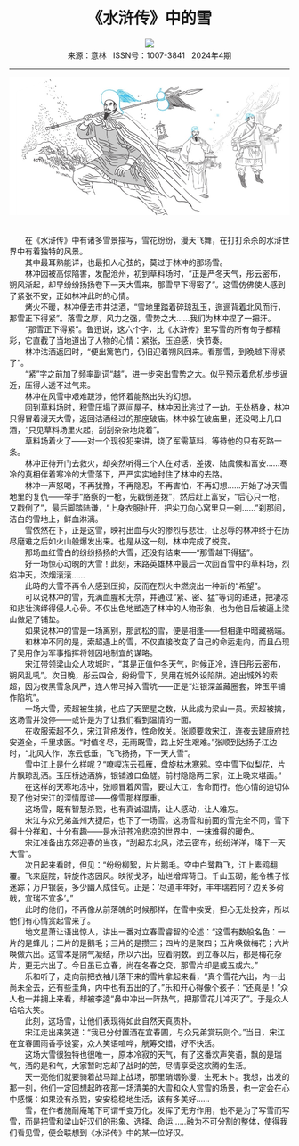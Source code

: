 # <center>《水浒传》中的雪</center> 

<div align=center><img src="https://raw.githubusercontent.com/leaguecn/magazines/main/img_authors/%d7%f7%d5%df%a3%ba%c2%ed%c7%ec%c3%f1.jpg"></div> 

<center>来源：意林   ISSN号：1007-3841   2024年4期</center> 


* * *


![](https://raw.githubusercontent.com/leaguecn/magazines/main/img/yili20240454-1-l.jpg)

  
<br>　　在《水浒传》中有诸多雪景描写，雪花纷纷，漫天飞舞，在打打杀杀的水浒世界中有着独特的风景。  
　　其中最耳熟能详，也最扣人心弦的，莫过于林冲的那场雪。  
　　林冲因被高俅陷害，发配沧州，初到草料场时，“正是严冬天气，彤云密布，朔风渐起，却早纷纷扬扬卷下一天大雪来，那雪早下得密了”。这雪仿佛使人感到了紧张不安，正如林冲此时的心情。  
　　烤火不暖，林冲便去市井沽酒，“雪地里踏着碎琼乱玉，迤逦背着北风而行，那雪正下得紧”。落雪之厚，风力之强，雪势之大……我们为林冲捏了一把汗。  
　　“那雪正下得紧”。鲁迅说，这六个字，比《水浒传》里写雪的所有句子都精彩，它直截了当地道出了人物的心情：紧张，压迫感，快节奏。  
　　林冲沽酒返回时，“便出篱笆门，仍旧迎着朔风回来。看那雪，到晚越下得紧了”。  
　　“紧”字之前加了频率副词“越”，进一步突出雪势之大。似乎预示着危机步步逼近，压得人透不过气来。  
　　林冲在风雪中艰难跋涉，他怀着能熬出头的幻想。  
　　回到草料场时，积雪压塌了两间屋子，林冲因此逃过了一劫。无处栖身，林冲只得冒着漫天大雪，返回沽酒经过的那座破庙。林冲躲在破庙里，还没喝上几口酒，“只见草料场里火起，刮刮杂杂地烧着”。  
　　草料场着火了——对一个现役犯来讲，烧了军需草料，等待他的只有死路一条。  
　　林冲正待开门去救火，却突然听得三个人在对话，差拨、陆虞候和富安……寒冷的真相伴着寒冷的大雪落下，严严实实地封住了林冲的去路。  
　　林冲一声怒喝，不再犹豫，不再隐忍，不再害怕，不再幻想……开始了冰天雪地里的复仇——举手“胳察的一枪，先戳倒差拨”，然后赶上富安，“后心只一枪，又戳倒了”，最后脚踏陆谦，“上身衣服扯开，把尖刀向心窝里只一剜……”刹那间，洁白的雪地上，鲜血淋漓。  
　　雪依然在下，正是这雪，映衬出血与火的惨烈与悲壮，让忍辱的林冲终于在历尽磨难之后如火山般爆发出来。也是从这一刻，林冲完成了蜕变。  
　　那场血红雪白的纷纷扬扬的大雪，还没有结束——“那雪越下得猛”。  
　　好一场惊心动魄的大雪！此刻，末路英雄林冲最后一次回首雪中的草料场，烈焰冲天，浓烟滚滚……  
　　此時的大雪不再令人感到压抑，反而在烈火中燃烧出一种新的“希望”。  
　　可以说林冲的雪，充满血腥和无奈，并通过“紧、密、猛”等词的递进，把凄凉和悲壮演绎得侵人心骨。不仅出色地塑造了林冲的人物形象，也为他日后被逼上梁山做足了铺垫。  
　　如果说林冲的雪是一场离别，那武松的雪，便是相逢——但相逢中暗藏祸端。  
　　和林冲不同的是，索超遇上的雪，不仅直接改变了自己的命运走向，而且凸现了吴用作为军事指挥将领因地制宜的谋略。  
　　宋江带领梁山众人攻城时，“其是正值仲冬天气，时候正冷，连日彤云密布，朔风乱吼”。次日晚，彤云四合，纷纷雪下，吴用在城外设陷阱。追出城外的索超，因为夜黑雪急风严，连人带马掉入雪坑——正是“烂银深盖藏圈套，碎玉平铺作陷坑”。  
　　一场大雪，索超被生擒，也应了天罡星之数，从此成为梁山一员。索超被擒，这场雪并没停——或许是为了让我们看到温情的一面。  
　　在收服索超不久，宋江背疮发作，性命攸关。张顺要救宋江，连夜去建康府找安道全，千里求医。“时值冬尽，无雨既雪，路上好生艰难。”张顺到达扬子江边时，“北风大作，冻云低垂，飞飞扬扬，下一天大雪”。  
　　雪中江上是什么样呢？“嘹唳冻云孤雁，盘旋枯木寒鸦。空中雪下似梨花，片片飘琼乱洒。玉压桥边酒旆，银铺渡口鱼艖。前村隐隐两三家，江上晚来堪画。”  
　　在这样的天寒地冻中，张顺冒着风雪，要过大江，舍命而行。他心情的迫切体现了他对宋江的深情厚谊——像雪那样厚重。  
　　这场雪，既有智慧杀戮，也有真诚温情，让人感动，让人难忘。  
　　宋江与众兄弟盖州大捷后，也下了一场雪。这场雪和前面的雪完全不同，雪下得十分祥和，十分有趣——是水浒苍冷悲凉的世界中，一抹难得的暖色。  
　　宋江准备出东郊迎春的当夜，“刮起东北风，浓云密布，纷纷洋洋，降下一天大雪”。  
　　次日起来看时，但见：“纷纷柳絮，片片鹅毛。空中白鹭群飞，江上素鸥翻覆。飞来庭院，转旋作态因风。映彻戈矛，灿烂增辉荷日。千山玉砌，能令樵子怅迷踪；万户银装，多少幽人成佳句。正是：‘尽道丰年好，丰年瑞若何？边关多荷戟，宜瑞不宜多’。”  
　　此时的他们，不再像从前落魄的时候那样，在雪中挨受，担心无处投奔，所以他们有心情赏起雪来了。  
　　地文星萧让语出惊人，讲出一番对立春雪睿智的论述：“这雪有数般名色：一片的是蜂儿；二片的是鹅毛；三片的是攒三；四片的是聚四；五片唤做梅花；六片唤做六出。这雪本是阴气凝结，所以六出，应着阴数。到立春以后，都是梅花杂片，更无六出了。今日虽已立春，尚在冬春之交，那雪片却是或五或六。”  
　　乐和听了，走向前把衣袖儿落下来的雪片拿起来看，“真个雪花六出，内一出尚未全去，还有些圭角，内中也有五出的了。”乐和开心得像个孩子：“还真是！”众人也一并拥上来看，却被李逵“鼻中冲出一阵热气，把那雪花儿冲灭了”。于是众人哈哈大笑。  
　　此刻，这场雪，让他们表现得如此自然天真质朴。  
　　宋江走出来笑道：“我已分付置酒在宜春圃，与众兄弟赏玩则个。”当日，宋江在宜春圃雨香亭设宴，众人笑语喧哗，觥筹交错，好不快活。  
　　这场大雪很独特也很唯一，原本冷寂的天气，有了这番欢声笑语，飘的是瑞气，洒的是和气，大家暂时忘却了战时的苦，尽情享受这欢腾的生活。  
　　天一亮他们就要骑着战马踏上战场，那里硝烟弥漫，生死未卜。我想，出发的那一刻，他们一定回想起昨夜那一场清美的大雪和众人赏雪的场景，也一定会在心中感慨：如果没有杀戮，安安稳稳地生活，该有多美好……  
　　雪，在作者施耐庵笔下可谓千变万化，发挥了无穷作用，他不是为了写雪而写雪，而是把雪和梁山好汉们的形象、选择、命运……融为不可分割的整体，使得我们看见雪，便会联想到《水浒传》中的某一位好汉。